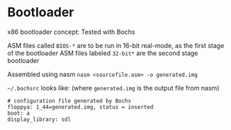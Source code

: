 Bootloader
==========

x86 bootloader concept: Tested with Bochs

ASM files called `BIOS-*` are to be run in 16-bit real-mode, as the first stage of the bootloader
ASM files labeled `32-bit*` are the second stage bootloader


Assembled using nasm
    `nasm <sourcefile.asm> -o generated.img`
    



`~/.bochsrc` looks like: (where `generated.img` is the output file from nasm)

    # configuration file generated by Bochs
    floppya: 1_44=generated.img, status = inserted
    boot: a
    display_library: sdl


